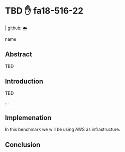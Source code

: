 # TBD :hand: fa18-516-22

| github: [:cloud:](https://github.com/cloudmesh-community/fa18-516-22/blob/master/project-paper/report.md)

name

## Abstract

TBD

## Introduction

TBD

...

## Implemenation

In  this benchmark we will be using  AWS as infrastructure. 

## Conclusion

